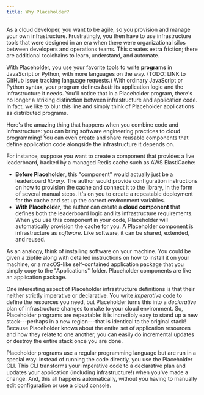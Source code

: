 ```yaml
---
title: Why Placeholder?
---
```


As a cloud developer, you want to be agile, so you provision and manage your own infrastructure. Frustratingly, you then have to use infrastructure tools that were designed in an era when there were organizational silos between developers and operations teams. This creates extra friction; there are additional toolchains to learn, understand, and automate.

With Placeholder, you use your favorite tools to write **programs** in JavaScript or Python, with more languages on the way. (TODO: LINK to GitHub issue tracking language requests.) With ordinary JavaScript or Python syntax, your program defines *both* its application logic and the infrastructure it needs. You'll notice that in a Placeholder program, there's no longer a striking distinction between infrastructure and application code. In fact, we like to blur this line and simply think of Placeholder applications as distributed programs.

Here's the amazing thing that happens when you combine code and infrastructure: you can bring software engineering practices to cloud programming! You can even create and share reusable components that define application code alongside the infrastructure it depends on. 

For instance, suppose you want to create a component that provides a live leaderboard, backed by a managed Redis cache such as AWS ElastiCache:
-  **Before Placeholder**, this "component" would actually just be a leaderboard *library*. The author would provide configuration instructions on how to provision the cache and connect it to the library, in the form of several manual steps. It's on you to create a repeatable deployment for the cache and set up the correct environment variables.
-  **With Placeholder**, the author can create a **cloud component** that defines both the leaderboard logic and its infrastructure requirements. When you use this component in your code, Placeholder will automatically provision the cache for you. A Placeholder component is infrastructure as *software*. Like software, it can be shared, extended, and reused.

As an analogy, think of installing software on your machine. You could be given a zipfile along with detailed instructions on how to install it on your machine, or a macOS-like self-contained application package that you simply copy to the "Applications" folder. Placeholder components are like an application package.

One interesting aspect of Placeholder infrastructure definitions is that their neither strictly imperative or declarative. You write *imperative* code to define the resources you need, but Placeholder turns this into a *declarative* plan of infrastructure changes to make to your cloud environment. So, Placeholder programs are repeatable: it is incredibly easy to stand up a new stack---perhaps in a new region---that is identical to the original stack! Because Placeholder knows about the entire set of application resources and how they relate to one another, you can easily do incremental updates or destroy the entire stack once you are done.

Placeholder programs use a regular programming language but are run in a special way: instead of running the code directly, you use the Placeholder CLI. This CLI transforms your imperative code to a declarative plan and updates your application (including infrastructure!) when you've made a change. And, this all happens automatically, without you having to manually edit configuration or use a cloud console.

